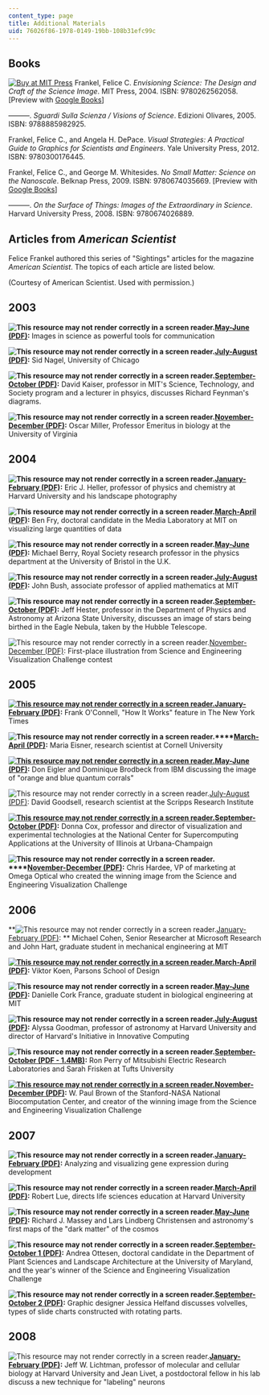 ```yaml
---
content_type: page
title: Additional Materials
uid: 76026f86-1978-0149-19bb-108b31efc99c
---
```


Books
-----

[![Buy at MIT Press](/images/mp_logo.gif)](https://mitpress.mit.edu/9780262562058) Frankel, Felice C. _Envisioning Science: The Design and Craft of the Science Image_. MIT Press, 2004. ISBN: 9780262562058. \[Preview with [Google Books](http://books.google.com/books?id=tSQ_9-PZB2oC&pg=PAfrontcover)\]

———. _Sguardi Sulla Scienza /_ _Visions of Science_. Edizioni Olivares, 2005. ISBN: 9788885982925.

Frankel, Felice C., and Angela H. DePace. _Visual Strategies: A Practical Guide to Graphics for Scientists and Engineers_. Yale University Press, 2012. ISBN: 9780300176445.

Frankel, Felice C., and George M. Whitesides. _No Small Matter: Science on the Nanoscale_. Belknap Press, 2009. ISBN: 9780674035669. \[Preview with [Google Books](http://books.google.com/books?id=aba8K0UUY-MC&pg=PAfrontcover)\]

———. _On the Surface of Things: Images of the Extraordinary in Science_. Harvard University Press, 2008. ISBN: 9780674026889.

Articles from _American Scientist_
----------------------------------

Felice Frankel authored this series of "Sightings" articles for the magazine _American Scientist_. The topics of each article are listed below.

(Courtesy of American Scientist. Used with permission.)

2003
----

**![This resource may not render correctly in a screen reader.](/images/inacessible.gif)[May-June (PDF)](/resources/res-10-001-making-science-and-engineering-pictures-a-practical-guide-to-presenting-your-work-spring-2016/additional-materials/MITRES_10_001S16_MayJune03.pdf):** Images in science as powerful tools for communication

**![This resource may not render correctly in a screen reader.](/images/inacessible.gif)[July-August (PDF)](/resources/res-10-001-making-science-and-engineering-pictures-a-practical-guide-to-presenting-your-work-spring-2016/additional-materials/MITRES_10_001S16_JulyAug03.pdf):** Sid Nagel, University of Chicago

**![This resource may not render correctly in a screen reader.](/images/inacessible.gif)[September-October (PDF)](/resources/res-10-001-making-science-and-engineering-pictures-a-practical-guide-to-presenting-your-work-spring-2016/additional-materials/MITRES_10_001S16_SeptOct03.pdf):** David Kaiser, professor in MIT's Science, Technology, and Society program and a lecturer in phsyics, discusses Richard Feynman's diagrams.

**![This resource may not render correctly in a screen reader.](/images/inacessible.gif)[](./resolveuid/e5b67aa81eb20a93bb3cfae2a43b40ea)[November-December (PDF)](/resources/res-10-001-making-science-and-engineering-pictures-a-practical-guide-to-presenting-your-work-spring-2016/additional-materials/MITRES_10_001S16_NovDec03.pdf):** Oscar Miller, Professor Emeritus in biology at the University of Virginia

2004
----

**![This resource may not render correctly in a screen reader.](/images/inacessible.gif)[](./resolveuid/0d776a6e83404d4319018436e783d5d5)[January-February (PDF)](/resources/res-10-001-making-science-and-engineering-pictures-a-practical-guide-to-presenting-your-work-spring-2016/additional-materials/MITRES_10_001S16_JanFeb04.pdf):** Eric J. Heller, professor of physics and chemistry at Harvard University and his landscape photography

**![This resource may not render correctly in a screen reader.](/images/inacessible.gif)[March-April (PDF)](/resources/res-10-001-making-science-and-engineering-pictures-a-practical-guide-to-presenting-your-work-spring-2016/additional-materials/MITRES_10_001S16_MarchApril04.pdf):** Ben Fry, doctoral candidate in the Media Laboratory at MIT on visualizing large quantities of data

**![This resource may not render correctly in a screen reader.](/images/inacessible.gif)[May-June (PDF)](/resources/res-10-001-making-science-and-engineering-pictures-a-practical-guide-to-presenting-your-work-spring-2016/additional-materials/MITRES_10_001S16_MayJune04.pdf):** Michael Berry, Royal Society research professor in the physics department at the University of Bristol in the U.K.

**![This resource may not render correctly in a screen reader.](/images/inacessible.gif)[July-August (PDF)](/resources/res-10-001-making-science-and-engineering-pictures-a-practical-guide-to-presenting-your-work-spring-2016/additional-materials/MITRES_10_001S16_JulyAug04.pdf):** John Bush, associate professor of applied mathematics at MIT

**![This resource may not render correctly in a screen reader.](/images/inacessible.gif)[September-October (PDF)](/resources/res-10-001-making-science-and-engineering-pictures-a-practical-guide-to-presenting-your-work-spring-2016/additional-materials/MITRES_10_001S16_SeptOct04.pdf):** Jeff Hester, professor in the Department of Physics and Astronomy at Arizona State University, discusses an image of stars being birthed in the Eagle Nebula, taken by the Hubble Telescope. 

![This resource may not render correctly in a screen reader.](/images/inacessible.gif)[November-December (PDF)](/resources/res-10-001-making-science-and-engineering-pictures-a-practical-guide-to-presenting-your-work-spring-2016/additional-materials/MITRES_10_001S16_NovDec04.pdf): First-place illustration from Science and Engineering Visualization Challenge contest

2005
----

[**![This resource may not render correctly in a screen reader.](/images/inacessible.gif)**](/resources/res-10-001-making-science-and-engineering-pictures-a-practical-guide-to-presenting-your-work-spring-2016/additional-materials/MITRES_10_001S16_JanFeb05.pdf)**[January-February (PDF)](/resources/res-10-001-making-science-and-engineering-pictures-a-practical-guide-to-presenting-your-work-spring-2016/additional-materials/MITRES_10_001S16_JanFeb05.pdf):** Frank O'Connell, "How It Works" feature in The New York Times

**![This resource may not render correctly in a screen reader.](/images/inacessible.gif)****[March-April (PDF)](/resources/res-10-001-making-science-and-engineering-pictures-a-practical-guide-to-presenting-your-work-spring-2016/additional-materials/MITRES_10_001S16_MarchApril05.pdf):** Maria Eisner, research scientist at Cornell University

**[![This resource may not render correctly in a screen reader.](/images/inacessible.gif)](/resources/res-10-001-making-science-and-engineering-pictures-a-practical-guide-to-presenting-your-work-spring-2016/additional-materials/MITRES_10_001S16_MayJune05.pdf)[May-June (PDF)](/resources/res-10-001-making-science-and-engineering-pictures-a-practical-guide-to-presenting-your-work-spring-2016/additional-materials/MITRES_10_001S16_MayJune05.pdf):** Don Eigler and Dominique Brodbeck from IBM discussing the image of "orange and blue quantum corrals"

![This resource may not render correctly in a screen reader.](/images/inacessible.gif)[July-August (PDF)](/resources/res-10-001-making-science-and-engineering-pictures-a-practical-guide-to-presenting-your-work-spring-2016/additional-materials/MITRES_10_001S16_JulyAug05.pdf): David Goodsell, research scientist at the Scripps Research Institute

**[![This resource may not render correctly in a screen reader.](/images/inacessible.gif)](/resources/res-10-001-making-science-and-engineering-pictures-a-practical-guide-to-presenting-your-work-spring-2016/additional-materials/MITRES_10_001S16_SepOct05.pdf)[September-October (PDF)](/resources/res-10-001-making-science-and-engineering-pictures-a-practical-guide-to-presenting-your-work-spring-2016/additional-materials/MITRES_10_001S16_SepOct05.pdf):** Donna Cox, professor and director of visualization and experimental technologies at the National Center for Supercomputing Applications at the University of Illinois at Urbana-Champaign

**![This resource may not render correctly in a screen reader.](/images/inacessible.gif)****[November-December (PDF)](/resources/res-10-001-making-science-and-engineering-pictures-a-practical-guide-to-presenting-your-work-spring-2016/additional-materials/MITRES_10_001S16_NovDec05.pdf):** Chris Hardee, VP of marketing at Omega Optical who created the winning image from the Science and Engineering Visualization Challenge

2006
----

**![This resource may not render correctly in a screen reader.](/images/inacessible.gif)[January-February (PDF)](/resources/res-10-001-making-science-and-engineering-pictures-a-practical-guide-to-presenting-your-work-spring-2016/additional-materials/MITRES_10_001S16_JanFeb06.pdf): ** Michael Cohen, Senior Researcher at Microsoft Research and John Hart, graduate student in mechanical engineering at MIT

**[![This resource may not render correctly in a screen reader.](/images/inacessible.gif)](/resources/res-10-001-making-science-and-engineering-pictures-a-practical-guide-to-presenting-your-work-spring-2016/additional-materials/MITRES_10_001S16_MarchApril06.pdf)[March-April (PDF)](/resources/res-10-001-making-science-and-engineering-pictures-a-practical-guide-to-presenting-your-work-spring-2016/additional-materials/MITRES_10_001S16_MarchApril06.pdf):** Viktor Koen, Parsons School of Design

**![This resource may not render correctly in a screen reader.](/images/inacessible.gif)[May-June (PDF)](/resources/res-10-001-making-science-and-engineering-pictures-a-practical-guide-to-presenting-your-work-spring-2016/additional-materials/MITRES_10_001S16_MayJune06.pdf):** Danielle Cork France, graduate student in biological engineering at MIT

**![This resource may not render correctly in a screen reader.](/images/inacessible.gif)[July-August (PDF)](/resources/res-10-001-making-science-and-engineering-pictures-a-practical-guide-to-presenting-your-work-spring-2016/additional-materials/MITRES_10_001S16_JulyAug06.pdf):** Alyssa Goodman, professor of astronomy at Harvard University and director of Harvard's Initiative in Innovative Computing

**![This resource may not render correctly in a screen reader.](/images/inacessible.gif)[September-October (PDF - 1.4MB)](/resources/res-10-001-making-science-and-engineering-pictures-a-practical-guide-to-presenting-your-work-spring-2016/additional-materials/MITRES_10_001S16_SepOct06.pdf):** Ron Perry of Mitsubishi Electric Research Laboratories and Sarah Frisken at Tufts University

**[![This resource may not render correctly in a screen reader.](/images/inacessible.gif)November-December (PDF)](/resources/res-10-001-making-science-and-engineering-pictures-a-practical-guide-to-presenting-your-work-spring-2016/additional-materials/MITRES_10_001S16_NovDec06.pdf):** W. Paul Brown of the Stanford-NASA National Biocomputation Center, and creator of the winning image from the Science and Engineering Visualization Challenge

2007
----

**![This resource may not render correctly in a screen reader.](/images/inacessible.gif)**[**January-February (PDF)**](/resources/res-10-001-making-science-and-engineering-pictures-a-practical-guide-to-presenting-your-work-spring-2016/additional-materials/MITRES_10_001S16_JanFeb07.pdf)**:** Analyzing and visualizing gene expression during development

**![This resource may not render correctly in a screen reader.](/images/inacessible.gif)[March-April (PDF)](/resources/res-10-001-making-science-and-engineering-pictures-a-practical-guide-to-presenting-your-work-spring-2016/additional-materials/MITRES_10_001S16_MarchApril07.pdf):** Robert Lue, directs life sciences education at Harvard University

**![This resource may not render correctly in a screen reader.](/images/inacessible.gif)[May-June (PDF)](/resources/res-10-001-making-science-and-engineering-pictures-a-practical-guide-to-presenting-your-work-spring-2016/additional-materials/MITRES_10_001S16_MayJune07.pdf):** Richard J. Massey and Lars Lindberg Christensen and astronomy's first maps of the "dark matter" of the cosmos

**![This resource may not render correctly in a screen reader.](/images/inacessible.gif)[September-October 1 (PDF)](/resources/res-10-001-making-science-and-engineering-pictures-a-practical-guide-to-presenting-your-work-spring-2016/additional-materials/MITRES_10_001S16_SepOct07_1.pdf):** Andrea Ottesen, doctoral candidate in the Department of Plant Sciences and Landscape Architecture at the University of Maryland, and the year's winner of the Science and Engineering Visualization Challenge

**![This resource may not render correctly in a screen reader.](/images/inacessible.gif)[September-October 2 (PDF)](/resources/res-10-001-making-science-and-engineering-pictures-a-practical-guide-to-presenting-your-work-spring-2016/additional-materials/MITRES_10_001S16_SepOct07_2.pdf):** Graphic designer Jessica Helfand discusses volvelles, types of slide charts constructed with rotating parts.

2008
----

![This resource may not render correctly in a screen reader.](/images/inacessible.gif)[**January-February (PDF)**](/resources/res-10-001-making-science-and-engineering-pictures-a-practical-guide-to-presenting-your-work-spring-2016/additional-materials/MITRES_10_001S16_JanFeb08.pdf)**:** Jeff W. Lichtman, professor of molecular and cellular biology at Harvard University and Jean Livet, a postdoctoral fellow in his lab discuss a new technique for "labeling" neurons